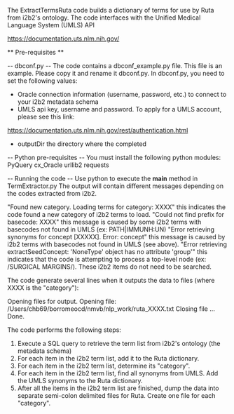 The ExtractTermsRuta code builds a dictionary of terms for use by Ruta from i2b2's ontology.
The code interfaces with the Unified Medical Language System (UMLS) API

https://documentation.uts.nlm.nih.gov/

** Pre-requisites **

-- dbconf.py --
The code contains a dbconf_example.py file.  This file is an example.  Please copy it
and rename it dbconf.py.  In dbconf.py, you need to set the following values:

- Oracle connection information (username, password, etc.) to connect to your i2b2 metadata schema
- UMLS api key, username and password.  To apply for a UMLS account, please see this link:

https://documentation.uts.nlm.nih.gov/rest/authentication.html

- outputDir the directory where the completed  


-- Python pre-requisites --
You must install the following python modules:
PyQuery
cx_Oracle 
urllib2
requests


-- Running the code --
Use python to execute the __main__ method in TermExtractor.py
The output will contain different messages depending on the codes extracted from i2b2.

"Found new category.  Loading terms for category: XXXX" this indicates the code found a new category of i2b2 terms to load.
"Could not find prefix for basecode: XXXX" this message is caused by some i2b2 terms with 
    basecodes not found in UMLS (ex: PATH|IMMUNH:UN)
"Error retrieving synonyms for concept [XXXXX].  Error: concept" this message is caused by
    i2b2 terms with basecodes not found in UMLS (see above).
"Error retrieving extractSeedConcept: 'NoneType' object has no attribute 'group'" this indicates 
    that the code is attempting to process a top-level node (ex: /SURGICAL MARGINS/).  These
    i2b2 items do not need to be searched.

The code generate several lines when it outputs the data to files (where XXXX is the "category"):

Opening files for output.
Opening file: /Users/chb69/borromeocd/nmvb/nlp_work/ruta_XXXX.txt
Closing file
...
Done.



The code performs the following steps:

1.  Execute a SQL query to retrieve the term list from i2b2's ontology (the metadata schema)
2.  For each item in the i2b2 term list, add it to the Ruta dictionary.
3.  For each item in the i2b2 term list, determine its "category".
4.  For each item in the i2b2 term list, find all synonyms from UMLS.  Add the
       UMLS synonyms to the Ruta dictionary.
5.  After all the items in the i2b2 term list are finished, dump the data into separate 
       semi-colon delimited files for Ruta.  Create one file for each "category".
       
